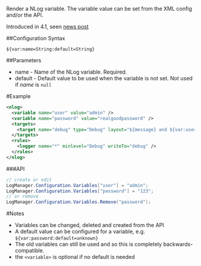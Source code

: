 Render a NLog variable. The variable value can be set from the XML config and/or the API. 

Introduced in 4.1, seen [news post](http://nlog-project.org/2015/08/31/nlog-4-1-0-is-now-available.html) 

##Configuration Syntax
```
${var:name=String:default=String}
```

##Parameters

* name - Name of the NLog variable. Required.
* default - Default value to be used when the variable is not set.
Not used if _name_ is `null`

#Example

```xml
<nlog>
  <variable name="user" value="admin" />
  <variable name="password" value="realgoodpassword" />      
  <targets>
    <target name="debug" type="Debug" layout="${message} and ${var:user}=${var:password}" />
  </targets>
  <rules>
    <logger name="*" minlevel="Debug" writeTo="debug" />
  </rules>
</nlog>
```

###API

```c#
// create or edit
LogManager.Configuration.Variables["user"] = "admin";
LogManager.Configuration.Variables["password"] = "123";
// or remove
LogManager.Configuration.Variables.Remove("password");
```

#Notes
* Variables can be changed, deleted and created from the API
* A default value can be configured for a variable, e.g. `${var:password:default=unknown}`
* The old variables can still be used and so this is completely backwards-compatible.
* the `<variable>` is optional if no default is needed